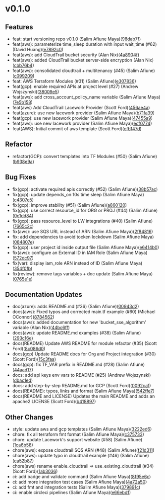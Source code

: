 # v0.1.0

## Features
* feat: start versioning repo v0.1.0 (Salim Afiune Maya)([98dab7f](https://github.com/lacework/terraform-provisioning/commit/98dab7f384caa55056330ea629d5d4d368fb30c8))
* feat(aws): parameterize time_sleep duration with input wait_time (#62) (David Huang)([e7892c0](https://github.com/lacework/terraform-provisioning/commit/e7892c04336ee17e7da09bf57d79b64673581a75))
* feat(aws): add CloudTrail bucket security (Alan Nix)([4a8904f](https://github.com/lacework/terraform-provisioning/commit/4a8904fc24d6900ebb48f5032e360fa5a086014d))
* feat(aws): added CloudTrail bucket server-side encryption (Alan Nix)([cbb76b4](https://github.com/lacework/terraform-provisioning/commit/cbb76b4cfc54b948c4ff03d870516548569c414c))
* feat(aws): consolidated cloudtrail + multitenancy (#45) (Salim Afiune)([c099209](https://github.com/lacework/terraform-provisioning/commit/c0992091e59c6edfa025e31cebb715237db81451))
* feat: AWS Terraform Modules (#31) (Salim Afiune)([e307836](https://github.com/lacework/terraform-provisioning/commit/e30783677126f771a3bcc1f2fd1f706f54c488a1))
* feat(gcp): enable required APIs at project level (#27) (Andrew Wojszynski)([38009e5](https://github.com/lacework/terraform-provisioning/commit/38009e5647e7dd25590a32c1c98d425d75f1f68d))
* feat(aws): add cross_account_policy_name variable (Salim Afiune Maya)([7e5b158](https://github.com/lacework/terraform-provisioning/commit/7e5b158058562729065534c4bd3e3d50b8f5964a))
* feat(aws) Add CloudTrail Lacework Provider (Scott Ford)([456ae4a](https://github.com/lacework/terraform-provisioning/commit/456ae4a9cce0bb6db0ae5613967ee7701bb04397))
* feat(azure): use new lacework provider (Salim Afiune Maya)([b71fa39](https://github.com/lacework/terraform-provisioning/commit/b71fa39600a587b3ce54e09411734e4dda24f2d2))
* feat(gcp): use new lacework provider (Salim Afiune Maya)([47455a9](https://github.com/lacework/terraform-provisioning/commit/47455a9592d9fffaf7912cac7d29d1e7bcfba5cd))
* feat(aws): use new lacework provider (Salim Afiune Maya)([ecf0774](https://github.com/lacework/terraform-provisioning/commit/ecf0774747ca3da641f5b51feedd49ce6e4e4f6d))
* feat(AWS): Initial commit of aws template (Scott Ford)([cfb147d](https://github.com/lacework/terraform-provisioning/commit/cfb147da228a728408079d52c9569c47ea90ce7a))
## Refactor
* refactor(GCP): convert templates into TF Modules (#50) (Salim Afiune)([b938e9a](https://github.com/lacework/terraform-provisioning/commit/b938e9a8dad1a2eee6e4a3b30de12a4a455a110d))
## Bug Fixes
* fix(gcp): activate required apis correctly (#52) (Salim Afiune)([38b57ac](https://github.com/lacework/terraform-provisioning/commit/38b57ac6b687d4a12e6712d57dd565c6a791976c))
* fix(gcp): update depends_on 10s time sleep (Salim Afiune Maya)([c4307e5](https://github.com/lacework/terraform-provisioning/commit/c4307e5779d9408c260ecbb97d956439d441dcdd))
* fix(gcp): improve stability (#51) (Salim Afiune)([a860120](https://github.com/lacework/terraform-provisioning/commit/a8601201949405576fcf7640a5382d6b342b2fc1))
* fix(gcp): use correct resource_id for ORG or PROJ (#44) (Salim Afiune)([0c1dd84](https://github.com/lacework/terraform-provisioning/commit/0c1dd841a346d134d9531de1ec4469e5134adc22))
* fix(gcp): pass resource_level to LW integrations (#40) (Salim Afiune)([7665c2c](https://github.com/lacework/terraform-provisioning/commit/7665c2cfab07a5153247b8383b51f889349322ea))
* fix(aws): use SQS URL instead of ARN (Salim Afiune Maya)([2f84816](https://github.com/lacework/terraform-provisioning/commit/2f84816fa90b92b11551c91d4029e2305f51f8c6))
* fix: add dependencies to avoid tocken lockdown (Salim Afiune Maya)([084807e](https://github.com/lacework/terraform-provisioning/commit/084807e92315783b663cc37b9e4d1174d4ec99a8))
* fix(gcp): user project id inside output file (Salim Afiune Maya)([e6414b0](https://github.com/lacework/terraform-provisioning/commit/e6414b06c43c88b7206f0cd967dd07fbac9c4359))
* fix(aws): configure an External ID in IAM Role (Salim Afiune Maya)([572dc97](https://github.com/lacework/terraform-provisioning/commit/572dc97b6078481f4ce28925f26dfa268f8143a8))
* fix(var): display iam_role ARN instead of ID (Salim Afiune Maya)([354f0fb](https://github.com/lacework/terraform-provisioning/commit/354f0fb8471544eeaada1ab7e8744e987f98bd91))
* fix(review): remove tags variables + doc update (Salim Afiune Maya)([0765e1e](https://github.com/lacework/terraform-provisioning/commit/0765e1e7b6cb629f9e6f684d14724f5bed38bb21))
## Documentation Updates
* doc(azure): adds README.md (#36) (Salim Afiune)([00943d2](https://github.com/lacework/terraform-provisioning/commit/00943d2b341ec130cf14c7327b121199e16c3f58))
* docs(aws): Fixed typos and corrected main.tf example (#60) (Michael OConnor)([8784562](https://github.com/lacework/terraform-provisioning/commit/8784562e8b707f671e92981a2a765d06a8325683))
* docs(aws): added documentation for new 'bucket_sse_algorithm' variable (Alan Nix)([44bc6ff](https://github.com/lacework/terraform-provisioning/commit/44bc6ff7ef7c1b8808a07f0e1eb219f436fd36af))
* docs(aws): update README.md examples (#38) (Salim Afiune)([293c16e](https://github.com/lacework/terraform-provisioning/commit/293c16e7738e541b3b8abffcb15012f5b1ed3593))
* docs(README) Update AWS README for module refactor (#35) (Scott Ford)([8c086d0](https://github.com/lacework/terraform-provisioning/commit/8c086d013c1700b09c79542fd859e7172ce16a24))
* docs(gcp) Update README docs for Org and Project integration (#30) (Scott Ford)([15c3faa](https://github.com/lacework/terraform-provisioning/commit/15c3faa19a9da48232f03f53e7b860ba6624dd4a))
* docs(gcp): fix TF_VAR prefix in README.md (#28) (Salim Afiune)([44aad17](https://github.com/lacework/terraform-provisioning/commit/44aad1773c6c1d2464d24e7ae1760161b751c793))
* docs: add api keys env vars to README (#25) (Andrew Wojszynski)([dbac1ed](https://github.com/lacework/terraform-provisioning/commit/dbac1ed4590388833e75d1f71ce7108219c08094))
* docs: add step-by-step README.md for GCP (Scott Ford)([0092ca1](https://github.com/lacework/terraform-provisioning/commit/0092ca1236bc869d029b6d0da16b8d3d5cb6d5aa))
* docs(README): typos, links and format (Salim Afiune Maya)([542ffe7](https://github.com/lacework/terraform-provisioning/commit/542ffe7d46b56e6ea29d85276b3753647362be42))
* docs(README and LICENSE) Updates the main README and adds an apache2 LICENSE (Scott Ford)([b418897](https://github.com/lacework/terraform-provisioning/commit/b4188971955598f6d1f62f845d56e1fde3e8ba2a))
## Other Changes
* style: update aws and gcp templates (Salim Afiune Maya)([3222ed6](https://github.com/lacework/terraform-provisioning/commit/3222ed6bfb8b0fa48b608ff58f0dbb49c3ba650c))
* chore: fix all terraform fmt format (Salim Afiune Maya)([c375733](https://github.com/lacework/terraform-provisioning/commit/c375733fc7d62c29adb0ace5164d1b151d1c7dc3))
* chore: update Lacework's support website (#58) (Salim Afiune)([1ca6b58](https://github.com/lacework/terraform-provisioning/commit/1ca6b58c934c09ab75ee50bf03b1bc6cf0cd998c))
* chore(aws): expose cloudtrail SQS ARN (#48) (Salim Afiune)([f21d311](https://github.com/lacework/terraform-provisioning/commit/f21d311c6eac97fdd89e06956c49ee1fb530fe83))
* chore(aws): update typo in cloudtrail example (#46) (Salim Afiune)([ea52b87](https://github.com/lacework/terraform-provisioning/commit/ea52b878be7d48803a98d4d9c2705aea64c22c1d))
* chore(aws) rename enable_cloudtrail => use_existing_cloudtrail (#34) (Scott Ford)([1ab3036](https://github.com/lacework/terraform-provisioning/commit/1ab30365b8cacbaee5218b435357a16be6bc8ef4))
* ci: add badge and validate command (Salim Afiune Maya)([8f95e6c](https://github.com/lacework/terraform-provisioning/commit/8f95e6ce235f2c3ab598a1877988323dedcf9561))
* ci: add more integration test cases (Salim Afiune Maya)([4a72a50](https://github.com/lacework/terraform-provisioning/commit/4a72a50206c38e31a3713be092c3218e336e4646))
* ci: add fmt and integration tests (Salim Afiune Maya)([379891c](https://github.com/lacework/terraform-provisioning/commit/379891cb9101f4663ff514a21913604b1fea07bc))
* ci: enable circleci pipelines (Salim Afiune Maya)([e66ebd1](https://github.com/lacework/terraform-provisioning/commit/e66ebd1e1ace55d4505db93620beeb4cd429fba1))
